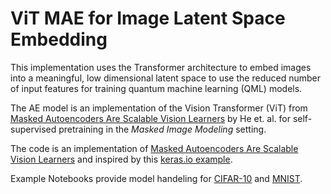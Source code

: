 # ViT MAE for Image Latent Space Embedding

This implementation uses the Transformer architecture to embed images into a meaningful, low dimensional latent space to use the reduced number of input features for training quantum machine learning (QML) models.

The AE model is an implementation of the Vision Transformer (ViT) from [Masked Autoencoders Are Scalable Vision Learners](https://arxiv.org/abs/2111.06377) by He et. al. for self-supervised pretraining in the _Masked_ _Image_ _Modeling_ setting.

The code is an implementation of [Masked Autoencoders Are Scalable Vision Learners](https://arxiv.org/abs/2111.06377) and inspired by this [keras.io example](https://github.com/keras-team/keras-io/blob/master/examples/vision/masked_image_modeling.py).

Example Notebooks provide model handeling for [CIFAR-10](https://www.cs.toronto.edu/~kriz/cifar.html) and [MNIST](http://yann.lecun.com/exdb/mnist/).
